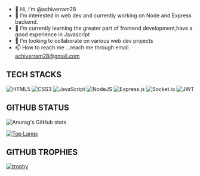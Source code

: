 - 👋 Hi, I’m @achiverram28
- 👀 I’m interested in web dev  and currently working on Node and Express backend.
- 🌱 I’m currently learning the greater part of frontend development,have a good experience in Javascript 
- 💞️ I’m looking to collaborate on various web dev projects
- 📫 How to reach me ...reach me through email achiverram28@gmail.com

<!---
achiverram28/achiverram28 is a ✨ special ✨ repository because its `README.md` (this file) appears on your GitHub profile.
You can click the Preview link to take a look at your changes.
--->

## TECH STACKS

![HTML5](https://img.shields.io/badge/html5-%23E34F26.svg?style=for-the-badge&logo=html5&logoColor=white)
![CSS3](https://img.shields.io/badge/css3-%231572B6.svg?style=for-the-badge&logo=css3&logoColor=white)
![JavaScript](https://img.shields.io/badge/javascript-%23323330.svg?style=for-the-badge&logo=javascript&logoColor=%23F7DF1E)
![NodeJS](https://img.shields.io/badge/node.js-6DA55F?style=for-the-badge&logo=node.js&logoColor=white)
![Express.js](https://img.shields.io/badge/express.js-%23404d59.svg?style=for-the-badge&logo=express&logoColor=%2361DAFB)
![Socket.io](https://img.shields.io/badge/Socket.io-black?style=for-the-badge&logo=socket.io&badgeColor=010101)
![JWT](https://img.shields.io/badge/JWT-black?style=for-the-badge&logo=JSON%20web%20tokens)




## GITHUB STATUS

![Anurag's GitHub stats](https://github-readme-stats.vercel.app/api?username=achiverram28&show_icons=true&theme=radical)

[![Top Langs](https://github-readme-stats.vercel.app/api/top-langs/?username=achiverram28)](https://github.com/anuraghazra/github-readme-stats)

## GITHUB TROPHIES

[![trophy](https://github-profile-trophy.vercel.app/?username=achiverram28&theme=onedark)](https://github.com/ryo-ma/github-profile-trophy)
